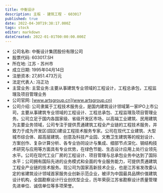 ```yaml
---
title: 中衡设计
description: 主板 - 建筑工程 - 603017
published: true
date: 2022-04-30T19:38:17.000Z
tags: stock
editor: markdown
dateCreated: 2022-01-01T00:00:00.000Z
---
```


- 公司名称: 中衡设计集团股份有限公司
- 股票代码: 603017.SH
- 所在地: 江苏 - 苏州市
- 成立日期: 1995年04月14日
- 注册资本: 27,851.473万元
- 法定代表人: 冯正功
- 主营业务: 主营业务:主要从事建筑专业领域的工程设计，工程总承包，工程监理及项目管理业务
- 公司官网: [www.artsgroup.cn](www.artsgroup.cn)
- 公司介绍: 公司隶属于工程技术服务业，是国内建筑设计领域第一家IPO上市公司，主要从事建筑专业领域的工程设计、工程总承包、工程监理及项目管理业务。公司立足于国内各国家级、省级开发区市场，以高端工业建筑、民用建筑为主要业务领域，公司专注于提供贯通建筑工程全产业链的工程技术服务，并致力于成为开发区(园区)建设工程技术服务专家。公司在现代工业建筑、大型城市综合体、超高层建筑、创意及科技产业园、文教卫生建筑等的规划设计、方案创作、复杂计算分析、各专业协同设计与集成、细部节点深化、钢结构技术研究与应用等方面具有专业优势，在绿色节能、生态设计应用上处行业领先水平。公司在现代工业厂房的工程设计、项目管理与总承包业务中达到了国际水平；公司拥有国际先进的业务模式和全面的专业服务能力，可提供贯通建筑工程全产业链的技术服务。现公司为国家高新技术企业，也是江苏省发改委认定的省建筑设计领域首家服务业创新示范企业，被评为中国最具品牌价值建筑设计机构，全国勘察设计行业创优型企业，历年荣获江苏省勘察设计质量管理先进单位、诚信单位等多项荣誉。


